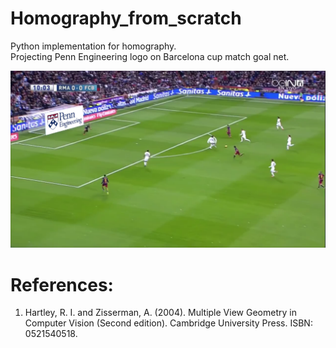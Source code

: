# Homography_from_scratch

Python implementation for homography.\
Projecting Penn Engineering logo on Barcelona cup match goal net.

![alt text](https://github.com/vbwanere/Homography-from-scratch/blob/main/part_1_results/frame_0.png)

# References:
1. Hartley, R. I. and Zisserman, A. (2004). Multiple View Geometry in Computer Vision (Second edition). Cambridge University Press. ISBN: 0521540518.
